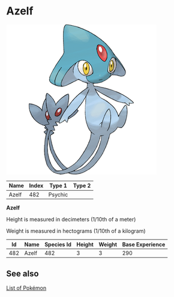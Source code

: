# Azelf


![Azelf](images/482.png)

| **Name** | **Index** | **Type 1** | **Type 2** |
|----|----|----|----|
| Azelf | 482 | Psychic  |  |

**Azelf** 


Height is measured in decimeters (1/10th of a meter)

Weight is measured in hectograms (1/10th of a kilogram)

| **Id** | **Name** | **Species Id** | **Height** | **Weight** | **Base Experience** |
|--------|----------|----------------|------------|------------|---------------------|
| 482 | Azelf | 482 | 3 | 3 | 290 |


## See also

[List of Pokémon](../pokemon.md)
